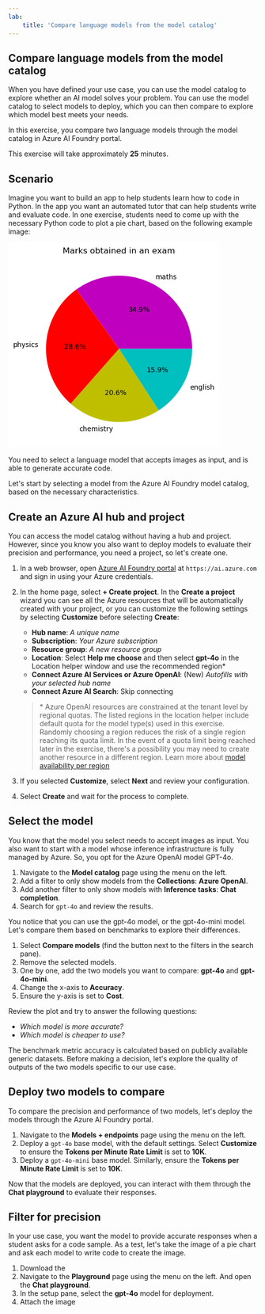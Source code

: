```yaml
---
lab:
    title: 'Compare language models from the model catalog'
---
```


## Compare language models from the model catalog

When you have defined your use case, you can use the model catalog to explore whether an AI model solves your problem. You can use the model catalog to select models to deploy, which you can then compare to explore which model best meets your needs.

In this exercise, you compare two language models through the model catalog in Azure AI Foundry portal.

This exercise will take approximately **25** minutes.

## Scenario

Imagine you want to build an app to help students learn how to code in Python. In the app you want an automated tutor that can help students write and evaluate code. In one exercise, students need to come up with the necessary Python code to plot a pie chart, based on the following example image:

![Pie chart showing marks obtained in an exam with sections for maths (34.9%), physics (28.6%), chemistry (20.6%), and English (15.9%)](./images/demo.png)

You need to select a language model that accepts images as input, and is able to generate accurate code.

Let's start by selecting a model from the Azure AI Foundry model catalog, based on the necessary characteristics.

## Create an Azure AI hub and project

You can access the model catalog without having a hub and project. However, since you know you also want to deploy models to evaluate their precision and performance, you need a project, so let's create one.

1. In a web browser, open [Azure AI Foundry portal](https://ai.azure.com) at `https://ai.azure.com` and sign in using your Azure credentials.

1. In the home page, select **+ Create project**. In the **Create a project** wizard you can see all the Azure resources that will be automatically created with your project, or you can customize the following settings by selecting **Customize** before selecting **Create**:

    - **Hub name**: *A unique name*
    - **Subscription**: *Your Azure subscription*
    - **Resource group**: *A new resource group*
    - **Location**: Select **Help me choose** and then select **gpt-4o** in the Location helper window and use the recommended region\*
    - **Connect Azure AI Services or Azure OpenAI**: (New) *Autofills with your selected hub name*
    - **Connect Azure AI Search**: Skip connecting

    > \* Azure OpenAI resources are constrained at the tenant level by regional quotas. The listed regions in the location helper include default quota for the model type(s) used in this exercise. Randomly choosing a region reduces the risk of a single region reaching its quota limit. In the event of a quota limit being reached later in the exercise, there's a possibility you may need to create another resource in a different region. Learn more about [model availability per region](https://learn.microsoft.com/azure/ai-services/openai/concepts/models#gpt-35-turbo-model-availability)

1. If you selected **Customize**, select **Next** and review your configuration.
1. Select **Create** and wait for the process to complete.

## Select the model

You know that the model you select needs to accept images as input. You also want to start with a model whose inference infrastructure is fully managed by Azure. So, you opt for the Azure OpenAI model GPT-4o.

1. Navigate to the **Model catalog** page using the menu on the left.
1. Add a filter to only show models from the **Collections**: **Azure OpenAI**.
1. Add another filter to only show models with **Inference tasks**: **Chat completion**.
1. Search for `gpt-4o` and review the results.

You notice that you can use the gpt-4o model, or the gpt-4o-mini model. Let's compare them based on benchmarks to explore their differences.

1. Select **Compare models** (find the button next to the filters in the search pane).
1. Remove the selected models.
1. One by one, add the two models you want to compare: **gpt-4o** and **gpt-4o-mini**.
1. Change the x-axis to **Accuracy**.
1. Ensure the y-axis is set to **Cost**.

Review the plot and try to answer the following questions:

- *Which model is more accurate?*
- *Which model is cheaper to use?*

The benchmark metric accuracy is calculated based on publicly available generic datasets. Before making a decision, let's explore the quality of outputs of the two models specific to our use case.

## Deploy two models to compare

To compare the precision and performance of two models, let's deploy the models through the Azure AI Foundry portal.

1. Navigate to the **Models + endpoints** page using the menu on the left.
1. Deploy a `gpt-4o` base model, with the default settings. Select **Customize** to ensure the **Tokens per Minute Rate Limit** is set to **10K**.
1. Deploy a `gpt-4o-mini` base model. Similarly, ensure the **Tokens per Minute Rate Limit** is set to **10K**.

Now that the models are deployed, you can interact with them through the **Chat playground** to evaluate their responses.

## Filter for precision

In your use case, you want the model to provide accurate responses when a student asks for a code sample. As a test, let's take the image of a pie chart and ask each model to write code to create the image.

1. Download the 
1. Navigate to the **Playground** page using the menu on the left. And open the **Chat playground**.
1. In the setup pane, select the **gpt-4o** model for deployment.
1. Attach the image
